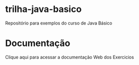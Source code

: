 # trilha-java-basico
Repositório para exemplos do curso de Java Básico

# Documentação
Clique aqui para acessar a documentação Web dos Exercicios

